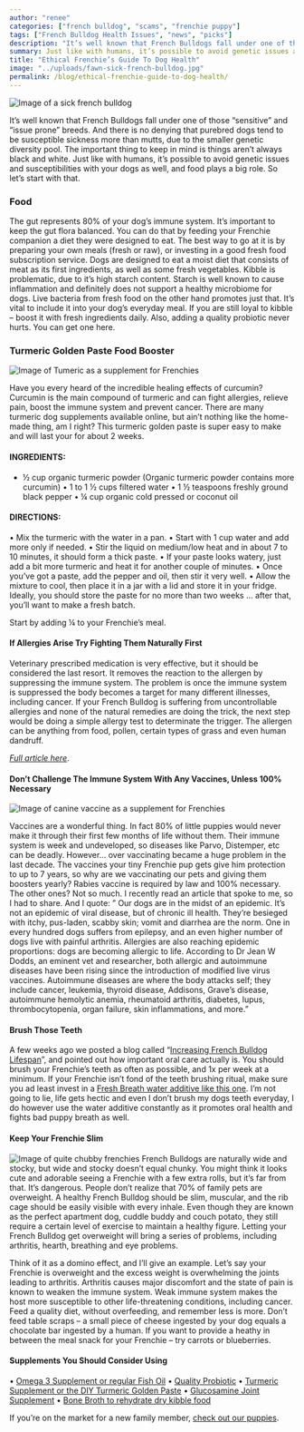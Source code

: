 ```yaml
---
author: "renee"
categories: ["french bulldog", "scams", "frenchie puppy"]
tags: ["French Bulldog Health Issues", "news", "picks"]
description: "It’s well known that French Bulldogs fall under one of those “sensitive” and “issue prone” breeds. And there is no denying that purebred dogs tend to be susceptible sickness more than mutts, due to the smaller genetic diversity pool.  The important thing to keep in mind is things aren’t always black and white. "
summary: Just like with humans, it’s possible to avoid genetic issues and susceptibilities with your dogs as well, and food plays a big role. So let’s start with that.
title: "Ethical Frenchie’s Guide To Dog Health"
image: "../uploads/fawn-sick-french-bulldog.jpg"
permalink: /blog/ethical-frenchie-guide-to-dog-health/
---
```


![Image of a sick french bulldog](/uploads/sick-french-bulldog.jpg "Sick Frenchie")

It’s well known that French Bulldogs fall under one of those “sensitive” and “issue prone” breeds. And there is no denying that purebred dogs tend to be susceptible sickness more than mutts, due to the smaller genetic diversity pool.  The important thing to keep in mind is things aren’t always black and white. 
Just like with humans, it’s possible to avoid genetic issues and susceptibilities with your dogs as well, and food plays a big role. So let’s start with that. 

### Food
The gut represents 80% of your dog’s immune system. It’s important to keep the gut flora balanced. You can do that by feeding your Frenchie companion a diet they were designed to eat. The best way to go at it is by preparing your own meals (fresh or raw), or investing in a good fresh food subscription service. Dogs are designed to eat a moist diet that consists of meat as its first ingredients, as well as some fresh vegetables. 
Kibble is problematic, due to it’s high starch content. Starch is well known to cause inflammation and definitely does not support a healthy microbiome for dogs. Live bacteria from fresh food on the other hand promotes just that. It’s vital to include it into your dog’s everyday meal. If you are still loyal to kibble – boost it with fresh ingredients daily.
Also, adding a quality probiotic never hurts. You can get one here.

### Turmeric Golden Paste Food Booster
 
![Image of Tumeric as a supplement for Frenchies](/uploads/tumeric.jpg "Tumeric for French Bulldogs")

Have you every heard of the incredible healing effects of curcumin? 
Curcumin is the main compound of turmeric and can fight allergies, relieve pain, boost the immune system and prevent cancer.
There are many turmeric dog supplements available online, but ain’t nothing like the home-made thing, am I right? 
This turmeric golden paste is super easy to make and will last your for about 2 weeks. 

#### INGREDIENTS:
- ½ cup organic turmeric powder (Organic turmeric powder contains more curcumin)
•	1 to 1 ½ cups filtered water
•	1 ½ teaspoons freshly ground black pepper 
•	¼ cup organic cold pressed or coconut oil 

#### DIRECTIONS:
•  Mix the turmeric with the water in a pan.
•  Start with 1 cup water and add more only if needed.
•  Stir the liquid on medium/low heat and in about 7 to 10 minutes, it should form a thick paste.
•  If your paste looks watery, just add a bit more turmeric and heat it for another couple of minutes.
•  Once you’ve got a paste, add the pepper and oil, then stir it very well.
•  Allow the mixture to cool, then place it in a jar with a lid and store it in your fridge. Ideally, you should store the paste for no more than two weeks … after that, you’ll want to make a fresh batch.

Start by adding ¼ to your Frenchie’s meal. 

#### If Allergies Arise Try Fighting Them Naturally First
Veterinary prescribed medication is very effective, but it should be considered the last resort. It removes the reaction to the allergen by suppressing the immune system. The problem is once the immune system is suppressed the body becomes a target for many different illnesses, including cancer. 
If your French Bulldog is suffering from uncontrollable allergies and none of the natural remedies are doing the trick, the next step would be doing a simple allergy test to determinate the trigger. The allergen can be anything from food, pollen, certain types of grass and even human dandruff. 

[*Full article here*](https://www.dogsnaturallymagazine.com/why-i-dont-vaccinate-my-dogs-at-all/).

#### Don’t Challenge The Immune System With Any Vaccines, Unless 100% Necessary

 ![Image of canine vaccine as a supplement for Frenchies](/uploads/vaccine.jpg "Vaccine for French Bulldogs")
 
Vaccines are a wonderful thing. In fact 80% of little puppies would never make it through their first few months of life without them. Their immune system is week and undeveloped, so diseases like Parvo, Distemper, etc can be deadly. 
However… over vaccinating became a huge problem in the last decade. The vaccines your tiny Frenchie pup gets give him protection to up to 7 years, so why are we vaccinating our pets and giving them boosters yearly? Rabies vaccine is required by law and 100% necessary. The other ones? Not so much. 
I recently read an article that spoke to me, so I had to share. And I quote:
” Our dogs are in the midst of an epidemic. It’s not an epidemic of viral disease, but of chronic ill health. They’re besieged with itchy, pus-laden, scabby skin; vomit and diarrhea are the norm.  One in every hundred dogs suffers from epilepsy, and an even higher number of  dogs live with painful arthritis.  Allergies are also reaching epidemic proportions: dogs are becoming allergic to life.
According to Dr Jean W Dodds, an eminent vet and researcher, both allergic and autoimmune diseases have been rising since the introduction of modified live virus vaccines.  Autoimmune diseases are where the body attacks self; they include cancer, leukemia, thyroid disease, Addisons, Grave’s disease, autoimmune hemolytic anemia, rheumatoid arthritis, diabetes, lupus, thrombocytopenia, organ failure, skin inflammations, and more.”


#### Brush Those Teeth
A few weeks ago we posted a blog called “[Increasing French Bulldog Lifespan](https://ethicalfrenchie.com/blog/increase-french-bulldog-lifespan)”, and pointed out how important oral care actually is. You should brush your Frenchie’s teeth as often as possible, and 1x per week at a minimum. 
If your Frenchie isn’t fond of the teeth brushing ritual, make sure you ad least invest in a [Fresh Breath water additive like this one](https://prf.hn/click/camref:1100l86im/pubref:renee/adref:ethicalfrenchie/destination:https%3A%2F%2Fwww.chewy.com%2Ftropiclean-fresh-breath-water%2Fdp%2F48431). I’m not going to lie, life gets hectic and even I don’t brush my dogs teeth everyday, I do however use the water additive constantly as it promotes oral health and fights bad puppy breath as well. 


#### Keep Your Frenchie Slim
![Image of quite chubby frenchies](/uploads/slim-frenchie.jpg "Rather chubby French Bulldogs")
French Bulldogs are naturally wide and stocky, but wide and stocky doesn’t equal chunky. You might think it looks cute and adorable seeing a Frenchie with a few extra rolls, but it’s far from that. It’s dangerous.
People don’t realize that 70% of family pets are overweight. A healthy French Bulldog should be slim, muscular, and the rib cage should be easily visible with every inhale. 
Even though they are known as the perfect apartment dog, cuddle buddy and couch potato, they still require a certain level of exercise to maintain a healthy figure. Letting your French Bulldog get overweight will bring a series of problems, including arthritis, hearth, breathing and eye problems. 

Think of it as a domino effect, and I’ll give an example. 
Let’s say your Frenchie is overweight and the excess weight is overwhelming the joints leading to arthritis. Arthritis causes major discomfort and the state of pain is known to weaken the immune system. Weak immune system makes the host more susceptible to other life-threatening conditions, including cancer.
Feed a quality diet, without overfeeding, and remember less is more. Don’t feed table scraps – a small piece of cheese ingested by your dog equals a chocolate bar ingested by a human. If you want to provide a heathy in between the meal snack for your Frenchie – try carrots or blueberries. 

#### Supplements You Should Consider Using
• [Omega 3 Supplement or regular Fish Oil](https://prf.hn/click/camref:1100l86im/pubref:renee/adref:ethicalfrenchie/destination:https%3A%2F%2Fwww.chewy.com%2Fzesty-paws-omega-skin-coat-soft%2Fdp%2F181594)
• [Quality Probiotic](https://prf.hn/click/camref:1100l86im/pubref:renee/adref:ethicalfrenchie/destination:https%3A%2F%2Fwww.chewy.com%2Fpurina-pro-plan-veterinary-diets%2Fdp%2F50029)
•	[Turmeric Supplement or the DIY Turmeric Golden Paste](https://prf.hn/click/camref:1100l86im/pubref:renee/adref:ethicalfrenchie/destination:https%3A%2F%2Fwww.chewy.com%2Fhealers-turmeric-golden-paste-mix-dog%2Fdp%2F203177)
•	[Glucosamine Joint Supplement](https://prf.hn/l/7aAbnm7)
•	[Bone Broth to rehydrate dry kibble food](https://prf.hn/click/camref:1100l86im/pubref:renee/adref:ethicalfrenchie/destination:https%3A%2F%2Fwww.chewy.com%2Fonly-natural-pet-free-range-chicken%2Fdp%2F179023)
 



If you’re on the market for a new family member, [check out our puppies](/puppies).